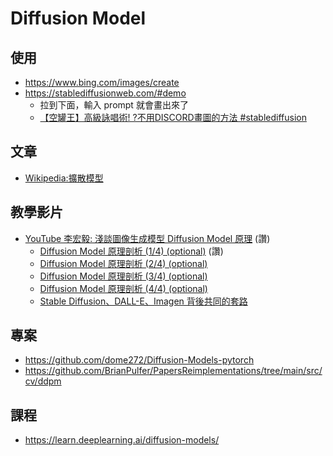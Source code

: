 # Diffusion Model

## 使用
    
* https://www.bing.com/images/create
* https://stablediffusionweb.com/#demo
    * 拉到下面，輸入 prompt 就會畫出來了
    * [【空罐王】高級詠唱術! ?不用DISCORD畫圖的方法 #stablediffusion](https://www.youtube.com/watch?v=hOTKiuA61v0)

## 文章

* [Wikipedia:擴散模型](https://zh.wikipedia.org/zh-tw/%E6%89%A9%E6%95%A3%E6%A8%A1%E5%9E%8B)

## 教學影片

* [YouTube 李宏毅: 淺談圖像生成模型 Diffusion Model 原理](https://www.youtube.com/watch?v=azBugJzmz-o) (讚)
    * [Diffusion Model 原理剖析 (1/4) (optional)](https://www.youtube.com/watch?v=ifCDXFdeaaM) (讚)
    * [Diffusion Model 原理剖析 (2/4) (optional)](https://www.youtube.com/watch?v=73qwu77ZsTM)
    * [Diffusion Model 原理剖析 (3/4) (optional)](https://www.youtube.com/watch?v=m6QchXTx6wA)
    * [Diffusion Model 原理剖析 (4/4) (optional)](https://www.youtube.com/watch?v=67_M2qP5ssY)
    * [Stable Diffusion、DALL-E、Imagen 背後共同的套路](https://www.youtube.com/watch?v=JbfcAaBT66U)


## 專案

* https://github.com/dome272/Diffusion-Models-pytorch
* https://github.com/BrianPulfer/PapersReimplementations/tree/main/src/cv/ddpm

## 課程

* https://learn.deeplearning.ai/diffusion-models/

